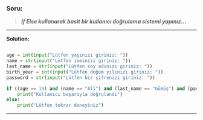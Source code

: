 ### **Soru:**

> ***If Else kullanarak basit bir kullanıcı doğrulama sistemi yapınız...***

---------------------------------------

<strong>Solution: </strong>

```python

age = int(input("Lütfen yaşınızı giriniz: "))
name = str(input("Lütfen isminizi giriniz: "))
last_name = str(input("Lütfen soy adınızı giriniz: "))
birth_year = int(input("Lütfen doğum yılınızı giriniz: "))
password = str(input("Lütfen bir şifrenizi giriniz: "))

if ((age == 19) and (name == "Ali") and (last_name == "Gümüş") and (password == "12345")):
    print("Kullanıcı başarıyla doğrulandı")
else:
    print("Lütfen tekrar deneyiniz")
```
----------------------------------------
